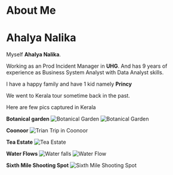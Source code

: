 #           About Me

#      **Ahalya Nalika**

Myself **Ahalya Nalika**.  

Working as an Prod Incident Manager in **UHG**. And has 9 years of experience as Business System Analyst with Data Analyst skills. 

I have a happy family and have 1 kid namely **Princy**

We went to Kerala tour sometime back in the past.

Here are few pics captured in Kerala

**Botanical garden**
![Botanical Garden](Botanical_garden.jpg)
![Botanical Garden](Botanical_G2.jpg)

**Coonoor**
![Trian Trip in Coonoor](Coonoor.jpg)

**Tea Estate**
![Tea Estate](Tea_Estate.jpg)

**Water Flows**
![Water falls](Water_falls.jpg)
![Water Flow](Water_Flow.jpg)

**Sixth Mile Shooting Spot**
![Sixth Mile Shooting Spot](Sixth_Mile_Shooting_Spot.jpg)
